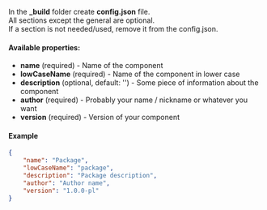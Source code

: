 In the **_build** folder create **config.json** file.  
All sections except the general are optional.  
If a section is not needed/used, remove it from the config.json.  

#### Available properties:
* **name** (required) - Name of the component
* **lowCaseName** (required) - Name of the component in lower case
* **description** (optional, default: '') - Some piece of information about the component
* **author** (required) - Probably your name / nickname or whatever you want
* **version** (required) - Version of your component

#### Example
```json
{
    "name": "Package",
    "lowCaseName": "package",
    "description": "Package description",
    "author": "Author name",
    "version": "1.0.0-pl"
}
```
